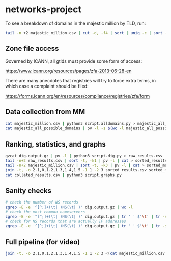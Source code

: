# networks-project

To see a breakdown of domains in the majestic million by TLD, run:

```bash
tail -n +2 majestic_million.csv | cut -d, -f4 | sort | uniq -c | sort -r -n | less
```

## Zone file access

Governed by ICANN, all gtlds must provide some form of access:

https://www.icann.org/resources/pages/zfa-2013-06-28-en

There are many anecdotes that registries will try to force extra terms, in which case a complaint should be filed:

https://forms.icann.org/en/resources/compliance/registries/zfa/form

## Data collection from MM

```bash
cat majestic_million.csv | python3 script.alldomains.py > majestic_all_possible_domains
cat majestic_all_possible_domains | pv -l -s $(wc -l majestic_all_possible_domains) | parallel --will-cite -j 20 -- dig {} @127.0.0.1 NS | gzip > dig.output.gz
```

## Ranking, statistics, and graphs

```bash
gzcat dig.output.gz | pv -l | python3 script.dig.py > raw_results.csv
tail -n+2 raw_results.csv | sort -t, -k1 | pv -l | cat > sorted_results.csv
tail -n+2 majestic_million.csv | sort -t, -k3 | pv -l | cat > sorted_majestic.csv
join -t, -o 2.1,0,1.2,1.3,1.4,1.5 -1 1 -2 3 sorted_results.csv sorted_majestic.csv | sort -t, -k1 -n | pv -l | cat <(echo $'Majestic Million Rank,Domain,Num NS records,Num glue records,Num out-of-bailiwick glue,Num loose-out-bailiwick glue') - > collated_results.csv
cat collated_results.csv | python3 script.graphs.py
```

## Sanity checks

```bash
# check the number of NS records
zgrep -E -e '^[^;]+(\t| )NS(\t| )' dig.output.gz | wc -l
# check the most common nameservers
zgrep -E -e '^[^;]+(\t| )NS(\t| )' dig.output.gz | tr ' ' $'\t' | tr -s $'\t' | cut -f 5 | sort | uniq -c | sort -r -n > ns.popular
# check for NS records that are actually IP addresses
zgrep -E -e '^[^;]+(\t| )NS(\t| )' dig.output.gz | tr ' ' $'\t' | tr -s $'\t' | cut -f 5 | grep -E -e '^[0-9.]*$' | sort | wc -l
```

## Full pipeline (for video)

```bash
join -t, -o 2.1,0,1.2,1.3,1.4,1.5 -1 1 -2 3 <(cat majestic_million.csv | head -n 1000 | python3 script.alldomains.py | parallel --will-cite -j 20 -- dig {} @127.0.0.1 NS | python3 script.dig.py | tail -n+2 | sort -t, -k1) <(tail -n+2 majestic_million.csv | sort -t, -k3) | sort -t, -k1 -n | cat <(echo $'Majestic Million Rank,Domain,Num NS records,Num glue records,Num out-of-bailiwick glue,Num loose-out-bailiwick glue') - | python3 script.graphs.py
```
